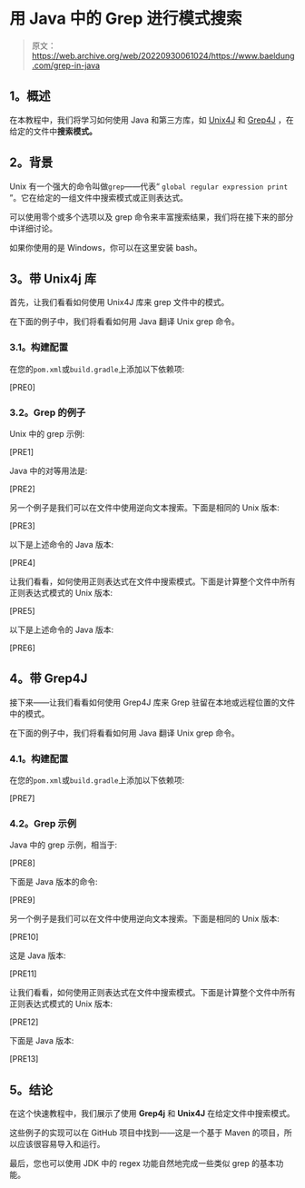 # 用 Java 中的 Grep 进行模式搜索

> 原文：<https://web.archive.org/web/20220930061024/https://www.baeldung.com/grep-in-java>

## **1。概述**

在本教程中，我们将学习如何使用 Java 和第三方库，如 [Unix4J](https://web.archive.org/web/20220815040658/https://github.com/tools4j/unix4j) 和 [Grep4J](https://web.archive.org/web/20220815040658/https://code.google.com/archive/p/grep4j/) ，在给定的文件中**搜索模式。**

## **2。背景**

Unix 有一个强大的命令叫做`grep`——代表“ `global regular expression print` ”。它在给定的一组文件中搜索模式或正则表达式。

可以使用零个或多个选项以及 grep 命令来丰富搜索结果，我们将在接下来的部分中详细讨论。

如果你使用的是 Windows，你可以在这里安装 bash。

## **3。带 Unix4j 库**

首先，让我们看看如何使用 Unix4J 库来 grep 文件中的模式。

在下面的例子中，我们将看看如何用 Java 翻译 Unix grep 命令。

### **3.1。构建配置**

在您的`pom.xml`或`build.gradle`上添加以下依赖项:

[PRE0]

### **3.2。Grep** 的例子

Unix 中的 grep 示例:

[PRE1]

Java 中的对等用法是:

[PRE2]

另一个例子是我们可以在文件中使用逆向文本搜索。下面是相同的 Unix 版本:

[PRE3]

以下是上述命令的 Java 版本:

[PRE4]

让我们看看，如何使用正则表达式在文件中搜索模式。下面是计算整个文件中所有正则表达式模式的 Unix 版本:

[PRE5]

以下是上述命令的 Java 版本:

[PRE6]

## **4。带 Grep4J**

接下来——让我们看看如何使用 Grep4J 库来 Grep 驻留在本地或远程位置的文件中的模式。

在下面的例子中，我们将看看如何用 Java 翻译 Unix grep 命令。

### **4.1。构建配置**

在您的`pom.xml`或`build.gradle`上添加以下依赖项:

[PRE7]

### **4.2。Grep 示例**

Java 中的 grep 示例，相当于:

[PRE8]

下面是 Java 版本的命令:

[PRE9]

另一个例子是我们可以在文件中使用逆向文本搜索。下面是相同的 Unix 版本:

[PRE10]

这是 Java 版本:

[PRE11]

让我们看看，如何使用正则表达式在文件中搜索模式。下面是计算整个文件中所有正则表达式模式的 Unix 版本:

[PRE12]

下面是 Java 版本:

[PRE13]

## **5。结论**

在这个快速教程中，我们展示了使用 **Grep4j** 和 **Unix4J** 在给定文件中搜索模式。

这些例子的实现可以在 GitHub 项目中找到——这是一个基于 Maven 的项目，所以应该很容易导入和运行。

最后，您也可以使用 JDK 中的 regex 功能自然地完成一些类似 grep 的基本功能。